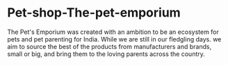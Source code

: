 # Pet-shop-The-pet-emporium
The Pet's Emporium was created with an ambition to be an ecosystem for pets and pet parenting for India. While we are still in our fledgling days. we aim to source the best of the products from manufacturers and brands, small or big, and bring them to the loving parents across the country.
